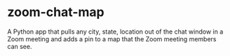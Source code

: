 # zoom-chat-map
A Python app that pulls any city, state, location out of the chat window in a Zoom meeting and adds a pin to a map that the Zoom meeting members can see.
